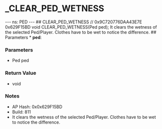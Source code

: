 # _CLEAR_PED_WETNESS

--- ns: PED --- ## CLEAR_PED_WETNESS  // 0x9C720776DAA43E7E 0x629F15BD void CLEAR_PED_WETNESS(Ped ped);  It clears the wetness of the selected Ped/Player. Clothes have to be wet to notice the difference.  ## Parameters * **ped**:

### Parameters
* Ped ped

### Return Value
* void

### Notes
* AP Hash: 0x0x629F15BD
* Build: 811
* It clears the wetness of the selected Ped/Player. Clothes have to be wet to notice the difference.

